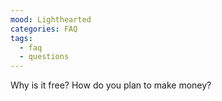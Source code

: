 ```yaml
---
mood: Lighthearted
categories: FAQ
tags:
  - faq
  - questions
---
```

Why is it free? How do you plan to make money?